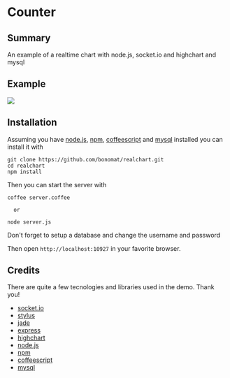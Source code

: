 # Counter

## Summary

An example of a realtime chart with node.js, socket.io and highchart and mysql

## Example

![](http://img708.imageshack.us/img708/7541/realchart.png)

## Installation

Assuming you have [node.js][6], [npm][7], [coffeescript][8] and [mysql][9] installed you can install it with

    git clone https://github.com/bonomat/realchart.git
    cd realchart    
    npm install

Then you can start the server with

    coffee server.coffee

      or

    node server.js

Don't forget to setup a database and change the username and password

Then open `http://localhost:10927` in your favorite browser.

## Credits

There are quite a few tecnologies and libraries used in the demo. Thank you!

* [socket.io][1]
* [stylus][2]
* [jade][3]
* [express][4]
* [highchart][5]
* [node.js][6]
* [npm][7]
* [coffeescript][8]
* [mysql][9]

[1]: https://github.com/LearnBoost/Socket.IO
[2]: https://github.com/LearnBoost/stylus
[3]: https://github.com/visionmedia/jade/
[4]: https://github.com/visionmedia/express
[5]: http://www.highcharts.com/
[6]: https://github.com/joyent/node
[7]: https://github.com/isaacs/npm
[8]: http://coffeescript.org/
[9]: http://www.mysql.com/
